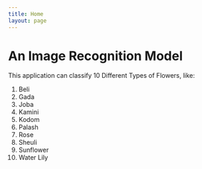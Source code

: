 ```yaml
---
title: Home
layout: page
---
```


# An Image Recognition Model
This application can classify 10 Different Types of Flowers, like: </br>
1. Beli
2. Gada
3. Joba
4. Kamini
5. Kodom
6. Palash
7. Rose
8. Sheuli
9. Sunflower
10. Water Lily
